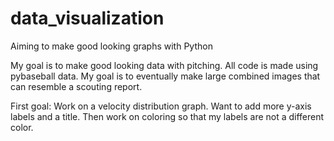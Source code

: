 # data_visualization
Aiming to make good looking graphs with Python

My goal is to make good looking data with pitching. All code is made using pybaseball data. My goal is to eventually make large combined images that can resemble a scouting report.

First goal: Work on a velocity distribution graph. Want to add more y-axis labels and a title. Then work on coloring so that my labels are not a different color.
